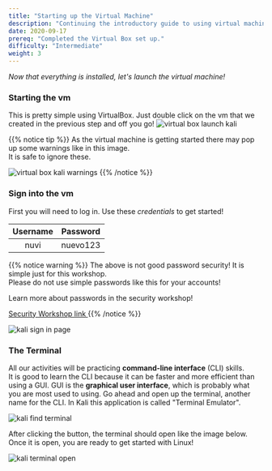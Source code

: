 ```yaml
---
title: "Starting up the Virtual Machine"
description: "Continuing the introductory guide to using virtual machines."
date: 2020-09-17
prereq: "Completed the Virtual Box set up."
difficulty: "Intermediate"
weight: 3
---
```


*Now that everything is installed, let's launch the virtual machine!*

### Starting the vm
This is pretty simple using VirtualBox. Just double click on the vm that we created in the previous step and off you go!
![virtual box launch kali](../images/start-01.PNG?classes=border,shadow)

{{% notice tip %}}
As the virtual machine is getting started there may pop up some warnings like in this image.  
It is safe to ignore these.

![virtual box kali warnings](../images/start-02.PNG?classes=border,shadow)
{{% /notice %}}

### Sign into the vm
First you will need to log in. Use these *credentials* to get started!

| Username | Password |
| :---: | :---: |
| nuvi | nuevo123 |

{{% notice warning %}}
The above is not good password security! It is simple just for this workshop.  
Please do not use simple passwords like this for your accounts!

Learn more about passwords in the security workshop!

<a class="my-2 mx-4 btn btn-info" target="_blank" href="https://workshops.nuevofoundation.org/security/">
Security Workshop link
</a>
{{% /notice %}}

![kali sign in page](../images/start-03.PNG?classes=border,shadow)

### The Terminal
All our activities will be practicing **command-line interface** (CLI) skills.  
It is good to learn the CLI because it can be faster and more efficient than using a GUI.
GUI is the **graphical user interface**, which is probably what you are most used to using.
Go ahead and open up the terminal, another name for the CLI.
In Kali this application is called "Terminal Emulator".

![kali find terminal](../images/start-04.PNG?classes=border,shadow)

After clicking the button, the terminal should open like the image below.  
Once it is open, you are ready to get started with Linux!

![kali terminal open](../images/start-05.PNG?classes=border,shadow)
